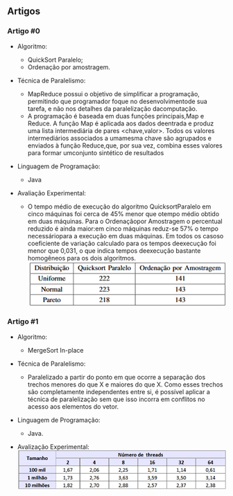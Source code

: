 ## Artigos

### Artigo #0

 - Algoritmo:
    - QuickSort Paralelo; 
    - Ordenação por amostragem.

- Técnica de Paralelismo:
    - MapReduce  possui  o  objetivo  de  simplificar  a  programação, permitindo  que  programador  foque  no  desenvolvimentode  sua  tarefa,  e  não  nos  detalhes  da  paralelização  dacomputação.
    - A  programação  é  baseada  em  duas  funções  principais,Map  e  Reduce.  A  função  Map  é  aplicada  aos  dados  deentrada e produz uma lista intermediária de pares <chave,valor>. Todos os valores intermediários associados a umamesma chave são agrupados e enviados à função Reduce,que,  por  sua  vez,  combina  esses  valores  para  formar  umconjunto sintético de resultados

- Linguagem de Programação:
    - Java   

- Avaliação Experimental:
    - O  tempo  médio  de  execução  do  algoritmo  QuicksortParalelo em cinco máquinas foi cerca de 45% menor que otempo médio obtido em duas máquinas. Para o Ordenaçãopor  Amostragem  o  percentual  reduzido  é  ainda  maior:em  cinco  máquinas  reduz-se  57%  o  tempo  necessáriopara  a  execução  em  duas  máquinas.  Em  todos  os  casoso  coeficiente  de  variação  calculado  para  os  tempos  deexecução  foi  menor  que  0,031,  o  que  indica  tempos  deexecução bastante homogêneos para os dois algoritmos.
    ![alt text](image.png)

### Artigo #1 

- Algoritmo:
  - MergeSort In-place

- Técnica de Paralelismo:
    - Paralelizado a partir do ponto em que ocorre a separação dos trechos menores do que X e maiores do que X. Como esses trechos são completamente independentes entre si, é possível aplicar a técnica de paralelização sem que isso incorra em conflitos no acesso aos elementos do vetor.

- Linguagem de Programação:
    - Java.

- Avalização Experimental:
![alt text](image-1.png)
